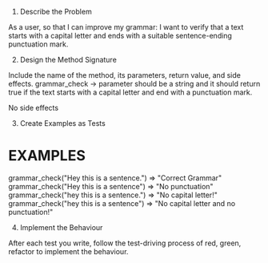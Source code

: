1. Describe the Problem

As a user, so that I can improve my grammar:
I want to verify that a text starts with a capital letter and ends with a suitable sentence-ending punctuation mark.
 

2. Design the Method Signature

Include the name of the method, its parameters, return value, and side effects.
grammar_check -> parameter should be a string and it should return true if the text starts with a capital letter and end with a punctuation mark.

No side effects

3. Create Examples as Tests

# EXAMPLES

grammar_check("Hey this is a sentence.") => "Correct Grammar"
grammar_check("Hey this is a sentence") => "No punctuation"
grammar_check("hey this is a sentence.") => "No capital letter!"
grammar_check("hey this is a sentence") => "No capital letter and no punctuation!"


4. Implement the Behaviour

After each test you write, follow the test-driving process of red, green, refactor to implement the behaviour.
